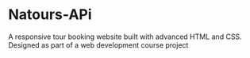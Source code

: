# Natours-APi
A responsive tour booking website built with advanced HTML and CSS. Designed as part of a web development course project
